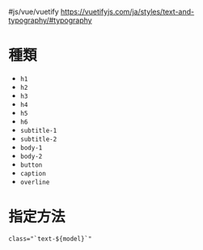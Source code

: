#js/vue/vuetify 
https://vuetifyjs.com/ja/styles/text-and-typography/#typography
# 種類
-   `h1`
-   `h2`
-   `h3`
-   `h4`
-   `h5`
-   `h6`
-   `subtitle-1`
-   `subtitle-2`
-   `body-1`
-   `body-2`
-   `button`
-   `caption`
-   `overline`

# 指定方法
```html
class="`text-${model}`"
```
